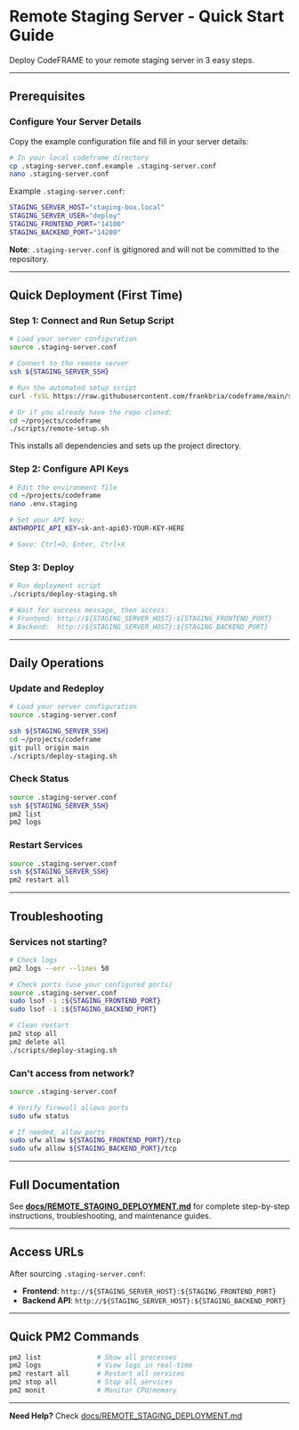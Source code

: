 # Remote Staging Server - Quick Start Guide

Deploy CodeFRAME to your remote staging server in 3 easy steps.

---

## Prerequisites

### Configure Your Server Details

Copy the example configuration file and fill in your server details:

```bash
# In your local codeframe directory
cp .staging-server.conf.example .staging-server.conf
nano .staging-server.conf
```

Example `.staging-server.conf`:
```bash
STAGING_SERVER_HOST="staging-box.local"
STAGING_SERVER_USER="deploy"
STAGING_FRONTEND_PORT="14100"
STAGING_BACKEND_PORT="14200"
```

**Note**: `.staging-server.conf` is gitignored and will not be committed to the repository.

---

## Quick Deployment (First Time)

### Step 1: Connect and Run Setup Script

```bash
# Load your server configuration
source .staging-server.conf

# Connect to the remote server
ssh ${STAGING_SERVER_SSH}

# Run the automated setup script
curl -fsSL https://raw.githubusercontent.com/frankbria/codeframe/main/scripts/remote-setup.sh | bash

# Or if you already have the repo cloned:
cd ~/projects/codeframe
./scripts/remote-setup.sh
```

This installs all dependencies and sets up the project directory.

### Step 2: Configure API Keys

```bash
# Edit the environment file
cd ~/projects/codeframe
nano .env.staging

# Set your API key:
ANTHROPIC_API_KEY=sk-ant-api03-YOUR-KEY-HERE

# Save: Ctrl+O, Enter, Ctrl+X
```

### Step 3: Deploy

```bash
# Run deployment script
./scripts/deploy-staging.sh

# Wait for success message, then access:
# Frontend: http://${STAGING_SERVER_HOST}:${STAGING_FRONTEND_PORT}
# Backend:  http://${STAGING_SERVER_HOST}:${STAGING_BACKEND_PORT}
```

---

## Daily Operations

### Update and Redeploy

```bash
# Load your server configuration
source .staging-server.conf

ssh ${STAGING_SERVER_SSH}
cd ~/projects/codeframe
git pull origin main
./scripts/deploy-staging.sh
```

### Check Status

```bash
source .staging-server.conf
ssh ${STAGING_SERVER_SSH}
pm2 list
pm2 logs
```

### Restart Services

```bash
source .staging-server.conf
ssh ${STAGING_SERVER_SSH}
pm2 restart all
```

---

## Troubleshooting

### Services not starting?

```bash
# Check logs
pm2 logs --err --lines 50

# Check ports (use your configured ports)
source .staging-server.conf
sudo lsof -i :${STAGING_FRONTEND_PORT}
sudo lsof -i :${STAGING_BACKEND_PORT}

# Clean restart
pm2 stop all
pm2 delete all
./scripts/deploy-staging.sh
```

### Can't access from network?

```bash
source .staging-server.conf

# Verify firewall allows ports
sudo ufw status

# If needed, allow ports
sudo ufw allow ${STAGING_FRONTEND_PORT}/tcp
sudo ufw allow ${STAGING_BACKEND_PORT}/tcp
```

---

## Full Documentation

See **[docs/REMOTE_STAGING_DEPLOYMENT.md](docs/REMOTE_STAGING_DEPLOYMENT.md)** for complete step-by-step instructions, troubleshooting, and maintenance guides.

---

## Access URLs

After sourcing `.staging-server.conf`:

- **Frontend**: `http://${STAGING_SERVER_HOST}:${STAGING_FRONTEND_PORT}`
- **Backend API**: `http://${STAGING_SERVER_HOST}:${STAGING_BACKEND_PORT}`

---

## Quick PM2 Commands

```bash
pm2 list              # Show all processes
pm2 logs              # View logs in real-time
pm2 restart all       # Restart all services
pm2 stop all          # Stop all services
pm2 monit             # Monitor CPU/memory
```

---

**Need Help?** Check [docs/REMOTE_STAGING_DEPLOYMENT.md](docs/REMOTE_STAGING_DEPLOYMENT.md)
